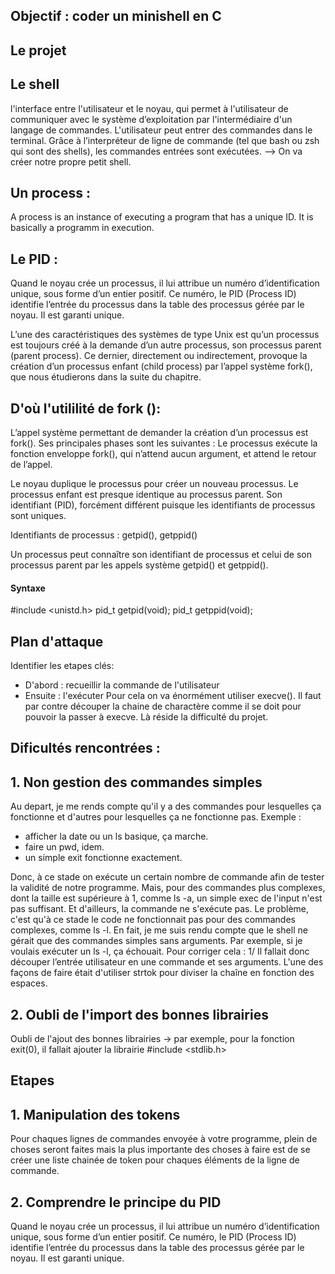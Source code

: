 ## Objectif : coder un minishell en C

## Le projet
## Le shell
l'interface entre l'utilisateur et le noyau, qui permet à l'utilisateur de communiquer avec le système d’exploitation par l'intermédiaire d'un langage de commandes. L'utilisateur peut entrer des commandes dans le terminal. Grâce à l’interpréteur de ligne de commande (tel que bash ou zsh qui sont des shells), les commandes entrées sont exécutées. --> On va créer notre propre petit shell.

## Un process :
A process is an instance of executing a program that has a unique ID. It is basically a programm in execution. 

## Le PID :
Quand le noyau crée un processus, il lui attribue un numéro d’identification unique, sous forme d’un entier positif. Ce numéro, le PID (Process ID) identifie l’entrée du processus dans la table des processus gérée par le noyau. Il est garanti unique.

L’une des caractéristiques des systèmes de type Unix est qu’un processus est toujours créé à la demande d’un autre processus, son processus parent (parent process). Ce dernier, directement ou indirectement, provoque la création d’un processus enfant (child process) par l’appel système fork(), que nous étudierons dans la suite du chapitre.

## D'où l'utililité de fork ():
L’appel système permettant de demander la création d’un processus est fork().  Ses principales phases sont les suivantes : Le processus exécute la fonction enveloppe fork(), qui n’attend aucun argument, et attend le retour de l’appel.

Le noyau duplique le processus pour créer un nouveau processus. Le processus enfant est presque identique au processus parent.
Son identifiant (PID), forcément différent puisque les identifiants de processus sont uniques.

 Identifiants de processus : getpid(), getppid()

Un processus peut connaître son identifiant de processus et celui de son processus parent par les appels système getpid() et getppid().

#### Syntaxe
#include <unistd.h> 
pid_t getpid(void); 
pid_t getppid(void); 

## Plan d'attaque
Identifier les etapes clés: 
- D'abord : recueillir la commande de l'utilisateur 
- Ensuite : l'exécuter
Pour cela on va énormément utiliser execve(). Il faut par contre découper la chaine de charactère comme il se doit pour pouvoir la passer à execve. Là réside la difficulté du projet.

## Dificultés rencontrées :
## 1. Non gestion des commandes simples
Au depart, je me rends compte qu'il y a des commandes pour lesquelles ça fonctionne et d'autres pour lesquelles ça ne fonctionne pas. 
Exemple : 
- afficher la date ou un ls basique, ça marche. 
- faire un pwd, idem. 
- un simple exit fonctionne exactement. 

Donc, à ce stade on exécute un certain nombre de commande afin de tester la validité de notre programme. Mais, pour des commandes plus complexes, dont la taille est supérieure à 1, comme ls -a, un simple exec de l'input n'est pas suffisant. Et d'ailleurs, la commande ne s'exécute pas. Le problème, c'est qu'à ce stade le code ne fonctionnait pas pour des commandes complexes, comme ls -l. En fait, je me suis rendu compte que le shell ne gérait que des commandes simples sans arguments. Par exemple, si je voulais exécuter un ls -l, ça échouait. Pour corriger cela : 
1/ Il fallait donc découper l’entrée utilisateur en une commande et ses arguments. L'une des façons de faire était d'utiliser strtok pour diviser la chaîne en fonction des espaces.

## 2. Oubli de l'import des bonnes librairies
Oubli de l'ajout des bonnes librairies -> par exemple, pour la fonction exit(0), il fallait ajouter la librairie #include <stdlib.h>


## Etapes
## 1. Manipulation des tokens
Pour chaques lignes de commandes envoyée à votre programme, plein de choses seront faites mais la plus importante des choses à faire est de se créer une liste chainée de token pour chaques éléments de la ligne de commande.

## 2. Comprendre le principe du PID
Quand le noyau crée un processus, il lui attribue un numéro d’identification unique, sous forme d’un entier positif. Ce numéro, le PID (Process ID) identifie l’entrée du processus dans la table des processus gérée par le noyau. Il est garanti unique.

